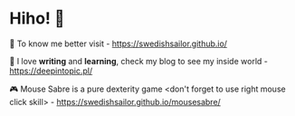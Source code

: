 # Hiho! 🌚

🙋‍  To know me better visit - https://swedishsailor.github.io/

📘  I love **writing** and **learning**, check my blog to see my inside world - https://deepintopic.pl/

🎮  Mouse Sabre is a pure dexterity game <don't forget to use right mouse click skill> - https://swedishsailor.github.io/mousesabre/

<!--🧶  I love juggling, especially **diabolo** and **yoyo** - link soon-->

<!--![Image Title](https://i.postimg.cc/VkcGdDQ6/skykicia-kopia.png)
### Space cat wishes you good day-->
<!-- 

---
❓ Let's test your knowledge with some **quizes** - https://swedishsailor.github.io/quiz/ - in progress

---
🍉  Hungry? Check out my "**SpicyBook**" site, where you can find **1001** recipes - https://swedishsailor.github.io/spicybook/ - in progress

**swedishsailor/swedishsailor** is a ✨ _special_ ✨ repository because its `README.md` (this file) appears on your GitHub profile.

Here are some ideas to get you started:

- 🔭 I’m currently working on ...
- 🌱 I’m currently learning ...
- 👯 I’m looking to collaborate on ...
- 🤔 I’m looking for help with ...
- 💬 Ask me about ...
- 📫 How to reach me: ...
- 😄 Pronouns: ...
- ⚡ Fun fact: ...

![alt text](https://i.postimg.cc/Pr9pcDdL/small-scared-basil.gif)
-->
